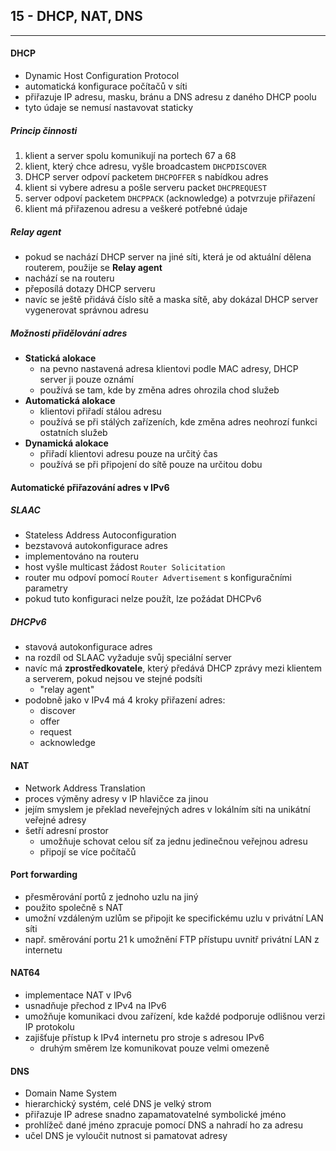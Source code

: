 ## 15 - DHCP, NAT, DNS
----

#### DHCP
- Dynamic Host Configuration Protocol
- automatická konfigurace počítačů v síti
- přiřazuje IP adresu, masku, bránu a DNS adresu z daného DHCP poolu
- tyto údaje se nemusí nastavovat staticky

##### Princip činnosti
1. klient a server spolu komunikují na portech 67 a 68
2. klient, který chce adresu, vyšle broadcastem `DHCPDISCOVER`
3. DHCP server odpoví packetem `DHCPOFFER` s nabídkou adres
4. klient si vybere adresu a pošle serveru packet `DHCPREQUEST`
5. server odpoví packetem `DHCPPACK` (acknowledge) a potvrzuje přiřazení
6. klient má přiřazenou adresu a veškeré potřebné údaje

##### Relay agent
- pokud se nachází DHCP server na jiné síti, která je od aktuální dělena routerem, použije se **Relay agent**
- nachází se na routeru
- přeposílá dotazy DHCP serveru
- navíc se ještě přidává číslo sítě a maska sítě, aby dokázal DHCP server vygenerovat správnou adresu

##### Možnosti přidělování adres
- **Statická alokace**
  - na pevno nastavená adresa klientovi podle MAC adresy, DHCP server ji pouze oznámí
  - používá se tam, kde by změna adres ohrozila chod služeb
- **Automatická alokace**
  - klientovi přiřadí stálou adresu
  - používá se při stálých zařízeních, kde změna adres neohrozí funkci ostatních služeb
- **Dynamická alokace**
  - přiřadí klientovi adresu pouze na určitý čas
  - používá se při připojení do sítě pouze na určitou dobu

#### Automatické přiřazování adres v IPv6
##### SLAAC
- Stateless Address Autoconfiguration
- bezstavová autokonfigurace adres
- implementováno na routeru
- host vyšle multicast žádost `Router Solicitation`
- router mu odpoví pomocí `Router Advertisement` s konfiguračními parametry
- pokud tuto konfiguraci nelze použít, lze požádat DHCPv6

##### DHCPv6
- stavová autokonfigurace adres
- na rozdíl od SLAAC vyžaduje svůj speciální server
- navíc má **zprostředkovatele**, který předává DHCP zprávy mezi klientem a serverem, pokud nejsou ve stejné podsíti
  - "relay agent"
- podobně jako v IPv4 má 4 kroky přiřazení adres:
  - discover
  - offer
  - request
  - acknowledge

#### NAT
- Network Address Translation
- proces výměny adresy v IP hlavičce za jinou
- jejím smyslem je překlad neveřejných adres v lokálním síti na unikátní veřejné adresy
- šetří adresní prostor
  - umožňuje schovat celou síť za jednu jedinečnou veřejnou adresu
  - připojí se více počítačů

#### Port forwarding
- přesměrování portů z jednoho uzlu na jiný
- použito společně s NAT
- umožní vzdáleným uzlům se připojit ke specifickému uzlu v privátní LAN síti
- např. směrování portu 21 k umožnění FTP přístupu uvnitř privátní LAN z internetu

#### NAT64
- implementace NAT v IPv6
- usnadňuje přechod z IPv4 na IPv6
- umožňuje komunikaci dvou zařízení, kde každé podporuje odlišnou verzi IP protokolu
- zajišťuje přístup k IPv4 internetu pro stroje s adresou IPv6
  - druhým směrem lze komunikovat pouze velmi omezeně

#### DNS
- Domain Name System
- hierarchický systém, celé DNS je velký strom
- přiřazuje IP adrese snadno zapamatovatelné symbolické jméno
- prohlížeč dané jméno zpracuje pomocí DNS a nahradí ho za adresu
- učel DNS je vyloučit nutnost si pamatovat adresy
